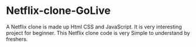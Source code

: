 # Netflix-clone-GoLive
A Netflix clone is made up Html CSS and JavaScript. It is very interesting project for beginner. This Netflix clone code is very Simple to understand by freshers.
